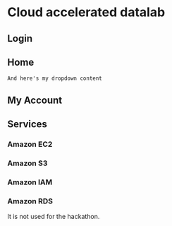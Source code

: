 # Cloud accelerated datalab


## Login

## Home

```{dropdown} Here's my dropdown
And here's my dropdown content
```

## My Account

## Services 

### Amazon EC2

### Amazon S3

### Amazon IAM

### Amazon RDS

It is not used for the hackathon.
